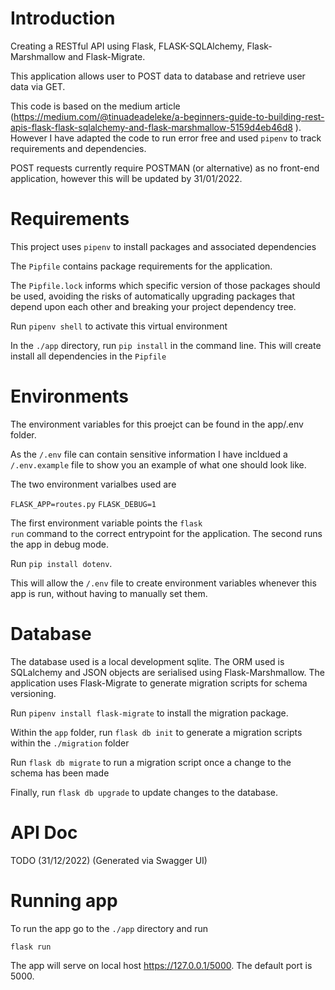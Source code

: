 # Introduction
Creating a RESTful API using Flask, FLASK-SQLAlchemy, Flask-Marshmallow and Flask-Migrate. 

This application allows user to POST data to database and retrieve user data via GET. 

This code is based on the medium article (https://medium.com/@tinuadeadeleke/a-beginners-guide-to-building-rest-apis-flask-flask-sqlalchemy-and-flask-marshmallow-5159d4eb46d8 ). However I have adapted the code to run error free and used <code>pipenv</code> to track requirements and dependencies.

POST requests currently require POSTMAN (or alternative) as no front-end application, however this will be updated by 31/01/2022. 

# Requirements

This project uses <code>pipenv</code> to install packages and associated dependencies 

The <code>Pipfile</code> contains package requirements for the application. 

The <code>Pipfile.lock</code> informs which specific version of those packages should be used, avoiding the risks of automatically upgrading packages that depend upon each other and breaking your project dependency tree.

Run <code>pipenv shell</code> to activate this virtual environment

In the <code>./app</code> directory, run <code>pip install</code> in the command line. This will create install all dependencies in the <code>Pipfile</code>

# Environments 
  
The environment variables for this proejct can be found in the app/.env folder. 

As the <code>/.env</code> file can contain sensitive information I have incldued a <code>/.env.example</code> file to show you an example of what one should look like. 

The two environment varialbes used are 

<code>FLASK_APP=routes.py</code>
<code>FLASK_DEBUG=1</code>
  
The first environment variable points the <code>flask run<package-name></code> command to the correct entrypoint for the application. 
The second runs the app in debug mode.

Run <code>pip install dotenv</code>. 

This will allow the <code>/.env</code> file to create environment variables whenever this app is run, without having to manually set them.

# Database

The database used is a local development sqlite. The ORM used is SQLalchemy and JSON objects are serialised using Flask-Marshmallow. The application uses Flask-Migrate to generate migration scripts for schema versioning. 
  
Run <code>pipenv install flask-migrate</code> to install the migration package. 

Within the <code>app</code> folder, run <code>flask db init</code> to generate a migration scripts within the  <code>./migration</code> folder

Run <code>flask db migrate</code> to run a migration script once a change to the schema has been made

Finally, run <code>flask db upgrade</code> to update changes to the database. 

# API Doc
TODO (31/12/2022) (Generated via Swagger UI) 

# Running app

To run the app go to the <code>./app<package-name></code> directory and run
  
<code>flask run<package-name></code>
  
The app will serve on local host https://127.0.0.1/5000. The default port is 5000. 
